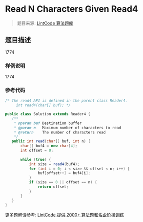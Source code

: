 # Read N Characters Given Read4
 > 题目来源: [LintCode 算法题库](https://www.lintcode.com/problem/read-n-characters-given-read4/?utm_source=sc-github-wzz)
 ## 题目描述
 1774
 ### 样例说明
 1774
 ### 参考代码
 ```java
/* The read4 API is defined in the parent class Reader4.
      int read4(char[] buf); */

public class Solution extends Reader4 {
    /**
     * @param buf Destination buffer
     * @param n   Maximum number of characters to read
     * @return    The number of characters read
     */
    public int read(char[] buf, int n) {
        char[] buf4 = new char[4];
        int offset = 0;
        
        while (true) {
            int size = read4(buf4);
            for (int i = 0; i < size && offset < n; i++) {
                buf[offset++] = buf4[i];
            }
            if (size == 0 || offset == n) {
                return offset;
            }
        }
    }
}
```
 更多题解请参考: [LintCode 提供 2000+ 算法题和名企阶梯训练](https://www.lintcode.com/problem/?utm_source=sc-github-wzz)